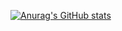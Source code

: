 [![Anurag's GitHub stats](https://github-readme-stats.vercel.app/api?username=pooaras)](https://github.com/pooaras/github-readme-stats)
